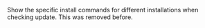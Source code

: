 Show the specific install commands for different installations when checking update. This was removed before.
